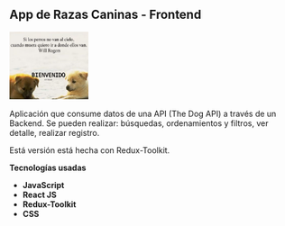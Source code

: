 ## **App de Razas Caninas - Frontend**

<img width="140" height="120" src="./dogs.png" />

Aplicación que consume datos de una API (The Dog API) a través de un Backend. Se pueden realizar: búsquedas, ordenamientos y filtros, ver detalle, realizar registro.

Está versión está hecha con Redux-Toolkit.

**Tecnologías usadas**

- **JavaScript**
- **React JS**
- **Redux-Toolkit**
- **CSS**
